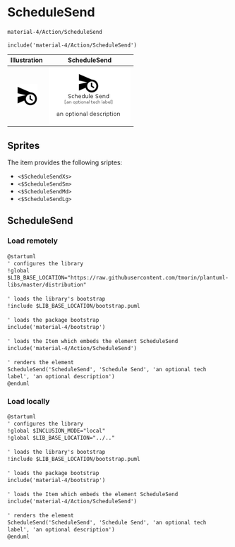 # ScheduleSend


```text
material-4/Action/ScheduleSend
```

```text
include('material-4/Action/ScheduleSend')
```



| Illustration | ScheduleSend |
| :---: | :---: |
| ![illustration for Illustration](../../material-4/Action/ScheduleSend.png) | ![illustration for ScheduleSend](../../material-4/Action/ScheduleSend.Local.png) |



## Sprites
The item provides the following sriptes:

- `<$ScheduleSendXs>`
- `<$ScheduleSendSm>`
- `<$ScheduleSendMd>`
- `<$ScheduleSendLg>`





## ScheduleSend

### Load remotely
```plantuml
@startuml
' configures the library
!global $LIB_BASE_LOCATION="https://raw.githubusercontent.com/tmorin/plantuml-libs/master/distribution"

' loads the library's bootstrap
!include $LIB_BASE_LOCATION/bootstrap.puml

' loads the package bootstrap
include('material-4/bootstrap')

' loads the Item which embeds the element ScheduleSend
include('material-4/Action/ScheduleSend')

' renders the element
ScheduleSend('ScheduleSend', 'Schedule Send', 'an optional tech label', 'an optional description')
@enduml
```

### Load locally
```plantuml
@startuml
' configures the library
!global $INCLUSION_MODE="local"
!global $LIB_BASE_LOCATION="../.."

' loads the library's bootstrap
!include $LIB_BASE_LOCATION/bootstrap.puml

' loads the package bootstrap
include('material-4/bootstrap')

' loads the Item which embeds the element ScheduleSend
include('material-4/Action/ScheduleSend')

' renders the element
ScheduleSend('ScheduleSend', 'Schedule Send', 'an optional tech label', 'an optional description')
@enduml
```

